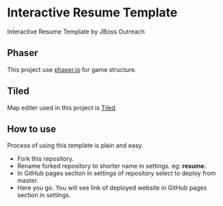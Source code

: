 # Interactive Resume Template
Interactive Resume Template by JBoss Outreach  

## Phaser

This project use [phaser.io](https://phaser.io) for game structure. 

## Tiled

Map editer used in this project is [Tiled](http://www.mapeditor.org/).

## How to use

Process of using this template is plain and easy.

* Fork this repository.
* Rename forked repository to shorter name in settings. eg: **resume**.
* In GitHub pages section in settings of repository select to deploy from master.
* Here you go. You will see link of deployed website in GitHub pages section in settings.


